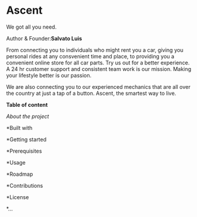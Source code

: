# Ascent
We got all you need.

Author & Founder:**Salvato Luis**

From connecting you to individuals who might rent you a car, giving you personal rides at any consvenient time and place, to providing you a convenient online store for all car parts. Try us out for a better experience. A 24 hr customer support and consistent team work is our mission. Making your lifestyle better is our passion.

We are also connecting you to our experienced mechanics that are all over the country at just a tap of a button. Ascent, the smartest way to live.

**Table of content**

*About the project*

*Built with

*Getting started

*Prerequisites

*Usage

*Roadmap

*Contributions

*License

*...

